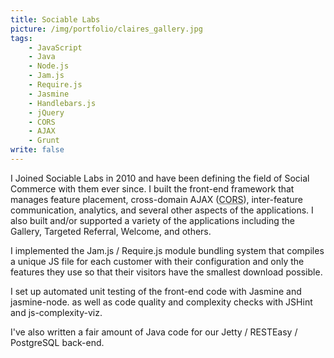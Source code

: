 ```yaml
---
title: Sociable Labs
picture: /img/portfolio/claires_gallery.jpg
tags:
    - JavaScript
    - Java
    - Node.js
    - Jam.js
    - Require.js
    - Jasmine
    - Handlebars.js
    - jQuery
    - CORS
    - AJAX
    - Grunt
write: false
---
```


I Joined Sociable Labs in 2010 and have been defining the field of Social Commerce with them ever since. I built the front-end framework that manages feature placement, cross-domain AJAX (<abbr title="Cross-Origin Resource Sharing">CORS</abbr>), inter-feature communication, analytics, and several other aspects of the applications. I also built and/or supported a variety of the applications including the Gallery, Targeted Referral, Welcome, and others.

I implemented the Jam.js / Require.js module bundling system that compiles a unique JS file for each customer with their configuration and only the features they use so that their visitors have the smallest download possible. 

I set up automated unit testing of the front-end code with Jasmine and jasmine-node. as well as code quality and complexity checks with JSHint and js-complexity-viz.

I've also written a fair amount of Java code for our Jetty / RESTEasy / PostgreSQL back-end.